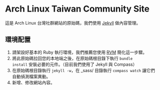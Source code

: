 # Arch Linux Taiwan Community Site

這是 Arch Linux 台灣社群網站的原始碼，我們使用 [Jekyll](http://jekyllrb.com) 做內容管理。

## 環境配置

1. 請架設好基本的 Ruby 執行環境，我們推薦您使用 [RVM](https://rvm.io/) 簡化這一步驟。
2. 將此原始碼拉回您的本地端之後，在原始碼根目錄下執行 <code>bundle install</code> 安裝必要的元件。（目前我們使用了 Jekyll 與 Compass）
3. 在原始碼根目錄執行 <code>jekyll -w</code>，在 _sass/ 目錄執行 <code>compass watch</code> 讓它們自動偵測檔案異動。
4. 新增、修改網站內容。
